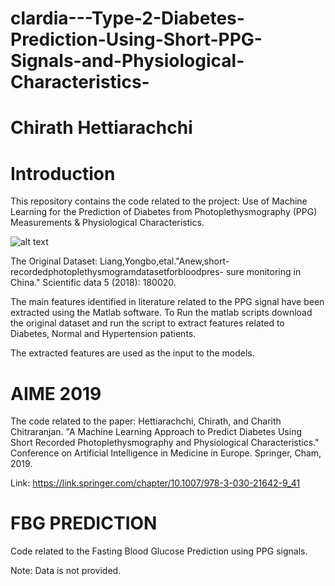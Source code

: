 # clardia---Type-2-Diabetes-Prediction-Using-Short-PPG-Signals-and-Physiological-Characteristics-
# Chirath Hettiarachchi 

# Introduction

This repository contains the code related to the project: Use of Machine Learning for the Prediction of Diabetes from Photoplethysmography (PPG) Measurements & Physiological Characteristics.

![alt text](https://github.com/chirathyh/clardia---Type-2-Diabetes-Prediction-Using-Short-PPG-Signals-and-Physiological-Characteristics-/blob/master/extra/blob1.png)

The Original Dataset: 
Liang,Yongbo,etal."Anew,short-recordedphotoplethysmogramdatasetforbloodpres- sure monitoring in China." Scientific data 5 (2018): 180020.

The main features identified in literature related to the PPG signal have been extracted using the Matlab software. 
To Run the matlab scripts download the original dataset and run the script to extract features related to Diabetes, Normal and Hypertension patients. 

The extracted features are used as the input to the models.

# AIME 2019
The code related to the paper: 
Hettiarachchi, Chirath, and Charith Chitraranjan. "A Machine Learning Approach to Predict Diabetes Using Short Recorded Photoplethysmography and Physiological Characteristics." Conference on Artificial Intelligence in Medicine in Europe. Springer, Cham, 2019.

Link: https://link.springer.com/chapter/10.1007/978-3-030-21642-9_41

# FBG PREDICTION
Code related to the Fasting Blood Glucose Prediction using PPG signals. 

Note: Data is not provided. 
